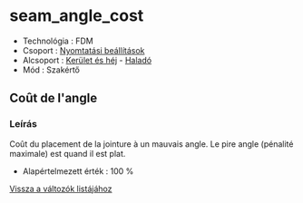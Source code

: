 # seam\_angle\_cost

* Technológia : FDM
* Csoport : [Nyomtatási beállítások](../../konfig/print_settings.md)
* Alcsoport : [Kerület és héj](../../beallitasok/print_settings.md#périmètre-et-enveloppe) - [Haladó](../../beallitasok/print_settings.md#Haladó)
* Mód :  Szakértő

## Coût de l'angle

### Leírás

Coût du placement de la jointure à un mauvais angle. Le pire angle \(pénalité maximale\) est quand il est plat.

* Alapértelmezett érték : 100 %

[Vissza a változók listájához](/)

